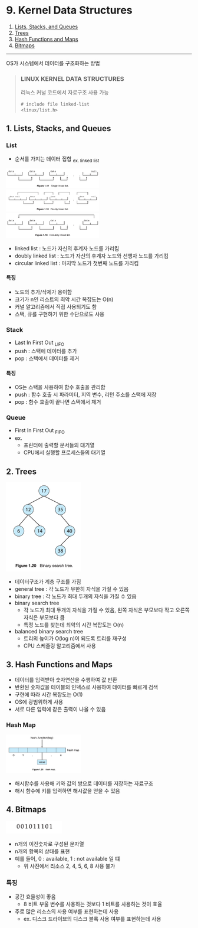 # 9. Kernel Data Structures

1. [Lists, Stacks, and Queues](#1-lists-stacks-and-queues)
2. [Trees](#2-trees)
3. [Hash Functions and Maps](#3-hash-functions-and-maps)
4. [Bitmaps](#4-bitmaps)

---

OS가 시스템에서 데이터를 구조화하는 방법

> ### LINUX KERNEL DATA STRUCTURES
>
> 리눅스 커널 코드에서 자료구조 사용 가능
> ```shell
> # include file linked-list
> <linux/list.h>
> ```

## 1. Lists, Stacks, and Queues

### List

- 순서를 가지는 데이터 집합 <sub>ex. linked list</sub>

<img src="img.png"  width="50%"/>  
<img src="img_1.png"  width="50%"/>  
<img src="img_2.png"  width="50%"/>  

- linked list : 노드가 자신의 후계자 노드를 가리킴
- doubly linked list : 노드가 자신의 후계자 노드와 선행자 노드를 가리킴
- circular linked list : 마지막 노드가 첫번째 노드를 가리킴

#### 특징

- 노드의 추가/삭제가 용이함
- 크기가 n인 리스트의 최악 시간 복잡도는 O(n)
- 커널 알고리즘에서 직접 사용되기도 함
- 스택, 큐를 구현하기 위한 수단으로도 사용

### Stack

- Last In First Out <sub>LIFO</sub>
- push : 스택에 데이터를 추가
- pop : 스택에서 데이터를 제거

#### 특징

- OS는 스택을 사용하여 함수 호출을 관리함
- push : 함수 호출 시 파라미터, 지역 변수, 리턴 주소를 스택에 저장
- pop : 함수 호출이 끝나면 스택에서 제거

### Queue

- First In First Out <sub>FIFO</sub>
- ex.
    - 프린터에 출력할 문서들의 대기열
    - CPU에서 실행할 프로세스들의 대기열

## 2. Trees

<img src="img_3.png"  width="40%"/>

- 데이터구조가 계층 구조를 가짐
- general tree : 각 노드가 무한히 자식을 가질 수 있음
- binary tree : 각 노드가 최대 두개의 자식을 가질 수 있음
- binary search tree
    - 각 노드가 최대 두개의 자식을 가질 수 있음, 왼쪽 자식은 부모보다 작고 오른쪽 자식은 부모보다 큼
    - 특정 노드를 찾는데 최악의 시간 복잡도는 O(n)
- balanced binary search tree
    - 트리의 높이가 O(log n)이 되도록 트리를 재구성
    - CPU 스케줄링 알고리즘에서 사용

## 3. Hash Functions and Maps

- 데이터를 입력받아 숫자연산을 수행하여 값 반환
- 반환된 숫자값을 테이블의 인덱스로 사용하여 데이터를 빠르게 검색
- 구현에 따라 시간 복잡도는 O(1)
- OS에 광범위하게 사용
- 서로 다른 입력에 같은 출력이 나올 수 있음

### Hash Map

<img src="img_4.png"  width="40%"/>

- 해시함수를 사용해 키와 값의 쌍으로 데이터를 저장하는 자료구조
- 해시 함수에 키를 입력하면 해시값을 얻을 수 있음

## 4. Bitmaps

<img src="img_5.png"  width="30%"/>

- n개의 이진숫자로 구성된 문자열
- n개의 항목의 상태를 표현
- 예를 들어, 0 : available, 1 : not available 일 떄
    - 위 사진에서 리소스 2, 4, 5, 6, 8 사용 불가

### 특징

- 공간 효율성이 좋음
    - 8 비트 부울 변수를 사용하는 것보다 1 비트를 사용하는 것이 효율
- 주로 많은 리소스의 사용 여부를 표현하는데 사용
    - ex. 디스크 드라이브의 디스크 블록 사용 여부를 표현하는데 사용